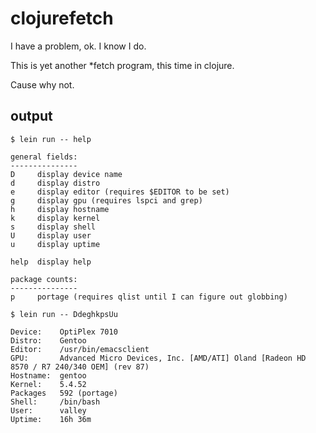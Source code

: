 # clojurefetch

I have a problem, ok. I know I do.

This is yet another *fetch program, this time in clojure.

Cause why not.

## output

`$ lein run -- help`

```
general fields:
---------------
D     display device name
d     display distro
e     display editor (requires $EDITOR to be set)
g     display gpu (requires lspci and grep)
h     display hostname
k     display kernel
s     display shell
U     display user
u     display uptime

help  display help

package counts:
---------------
p     portage (requires qlist until I can figure out globbing)
```

`$ lein run -- DdeghkpsUu`

```
Device:    OptiPlex 7010
Distro:    Gentoo
Editor:    /usr/bin/emacsclient
GPU:       Advanced Micro Devices, Inc. [AMD/ATI] Oland [Radeon HD 8570 / R7 240/340 OEM] (rev 87)
Hostname:  gentoo
Kernel:    5.4.52
Packages   592 (portage)
Shell:     /bin/bash
User:      valley
Uptime:    16h 36m
```
